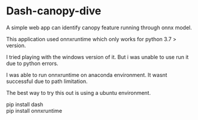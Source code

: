 # Dash-canopy-dive
A simple web app can identify canopy feature running through onnx model. 

This application used  onnxruntime which only works for python 3.7 > version.

I tried playing with the windows version of it. But i was unable to use run it due to python errors. 

I was able to run onnxruntime on anaconda environment. It wasnt successful due to path limitation. 

The best way to try this out is using a ubuntu environment. 

pip install dash<br>
pip install onnxruntime 

